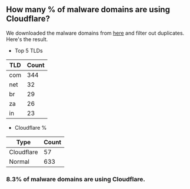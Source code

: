 ## How many % of malware domains are using Cloudflare?


We downloaded the malware domains from [here](https://urlhaus.abuse.ch) and filter out duplicates.
Here's the result.


[//]: # (start replacement)


- Top 5 TLDs

| TLD | Count |
| --- | --- |
| com | 344 |
| net | 32 |
| br | 29 |
| za | 26 |
| in | 23 |


- Cloudflare %

| Type | Count |
| --- | --- |
| Cloudflare | 57 |
| Normal | 633 |


### 8.3% of malware domains are using Cloudflare.